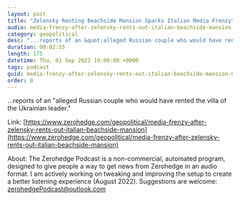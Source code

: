 ```yaml
---
layout: post
title: "Zelensky Renting Beachside Mansion Sparks Italian Media Frenzy"
audio: media-frenzy-after-zelensky-rents-out-italian-beachside-mansion-0
category: geopolitical
desc: "...reports of an &quot;alleged Russian couple who would have rented the villa of the Ukrainian leader.&quot; "
duration: 00:02:55
length: 175
datetime: Thu, 01 Sep 2022 19:00:00 +0000
tags: podcast
guid: media-frenzy-after-zelensky-rents-out-italian-beachside-mansion-0
order: 0
---
```

...reports of an &quot;alleged Russian couple who would have rented the villa of the Ukrainian leader.&quot; 

Link: [https://www.zerohedge.com/geopolitical/media-frenzy-after-zelensky-rents-out-italian-beachside-mansion](https://www.zerohedge.com/geopolitical/media-frenzy-after-zelensky-rents-out-italian-beachside-mansion)

About: The Zerohedge Podcast is a non-commercial, automated program, designed to give people a way to get news from Zerohedge in an audio format.  I am actively working on tweaking and improving the setup to create a better listening experience (August 2022).  Suggestions are welcome: [zerohedgePodcast@outlook.com](mailto:zerohedgePodcast@outlook.com)